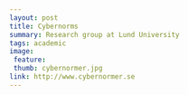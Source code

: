 ```yaml
---
layout: post
title: Cybernorms
summary: Research group at Lund University
tags: academic
image:
 feature:
 thumb: cybernormer.jpg
link: http://www.cybernormer.se
---
```



